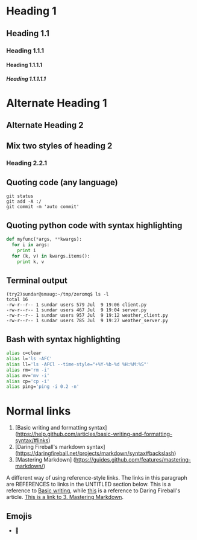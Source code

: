 # Heading 1
## Heading 1.1
### Heading 1.1.1
#### Heading 1.1.1.1
##### Heading 1.1.1.1.1

Alternate Heading 1
===================
Alternate Heading 2
-------------------
## Mix two styles of heading 2
### Heading 2.2.1

## Quoting code (any language)
```
git status
git add -A :/
git commit -m 'auto commit'
```

## Quoting python code with syntax highlighting
```python
def myfunc(*args, **kwargs):
  for i in args:
    print i
  for (k, v) in kwargs.items():
    print k, v
```

## Terminal output
```terminal
(try2)sundar@smaug:~/tmp/zeromq$ ls -l
total 16
-rw-r--r-- 1 sundar users 579 Jul  9 19:06 client.py
-rw-r--r-- 1 sundar users 467 Jul  9 19:04 server.py
-rw-r--r-- 1 sundar users 957 Jul  9 19:12 weather_client.py
-rw-r--r-- 1 sundar users 785 Jul  9 19:27 weather_server.py
```

## Bash with syntax highlighting
```bash
alias c=clear
alias l='ls -AFC'
alias ll='ls -AFCl --time-style="+%Y-%b-%d %H:%M:%S"'
alias rm='rm -i'
alias mv='mv -i'
alias cp='cp -i'
alias ping='ping -i 0.2 -n'
```

# Normal links
1. [Basic writing and formatting syntax] (https://help.github.com/articles/basic-writing-and-formatting-syntax/#links)
2. [Daring Fireball's markdown syntax] (https://daringfireball.net/projects/markdown/syntax#backslash)
3. [Mastering Markdown] (https://guides.github.com/features/mastering-markdown/)


A different way of using reference-style links. The links in this paragraph are REFERENCES to links in the UNTITLED section below. This is a reference to [Basic writing][1], while [this][2] is a reference to Daring Fireball's article. [This is a link to 3. Mastering Markdown][3].

## Emojis
* :elephant:

[//]: # (List of links. This line is a comment, but the remaining are required for references to work)
[//]: # (===============================================================================================)
[1]: https://help.github.com/articles/basic-writing-and-formatting-syntax/#links (Basic writing and formatting syntax)  
[2]: https://daringfireball.net/projects/markdown/syntax#backslash (Daring Fireball's markdown syntax)  
[3]: https://guides.github.com/features/mastering-markdown/ (Mastering Markdown)  




